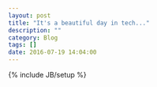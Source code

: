 ```yaml
---
layout: post
title: "It's a beautiful day in tech..."
description: ""
category: Blog
tags: []
date: 2016-07-19 14:04:00
---
```

{% include JB/setup %}
